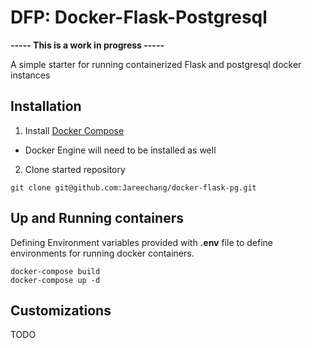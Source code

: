 DFP: Docker-Flask-Postgresql 
============================
**----- This is a work in progress -----**

A simple starter for running containerized Flask and postgresql docker instances


## Installation

1. Install [Docker Compose](https://www.docker.com/)

- Docker Engine will need to be installed as well

2. Clone started repository 
```
git clone git@github.com:Jareechang/docker-flask-pg.git
```

## Up and Running containers 

Defining Environment variables provided with **.env** file to define environments for running docker containers.

```
docker-compose build
docker-compose up -d
```

## Customizations 

TODO
